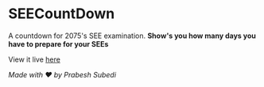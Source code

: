 # SEECountDown
A countdown for 2075's SEE examination.
<strong>Show's you how many days you have to prepare for your SEEs</strong>

View it live <a href="https://terminatorp.github.io/SEECountDown/">here</a>

<em>Made with ❤ by Prabesh Subedi</em>
